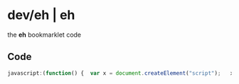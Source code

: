 # dev/eh | eh 

the **eh** bookmarklet code

## Code
```js
javascript:(function() {  var x = document.createElement("script");   x.src = "https://cdn.jsdelivr.net/gh/gbaranski/eh@master/dev/eh/login.js"; x.onload = alert("Loaded Banana-corp - Main Tesing!");    document.head.appendChild(x);})()
``` 